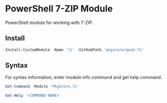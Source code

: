 # PowerShell 7-ZIP Module

PowerShell module for working with 7-ZIP.

## Install

```powershell
Install-CustomModule -Name '7z' -GitHubPath 'pkgstore/pwsh-7z'
```

## Syntax

For syntax information, enter module info command and get help command.

```powershell
Get-Command -Module 'PkgStore.7z'
```

```powershell
Get-Help '<COMMAND-NAME>'
```
